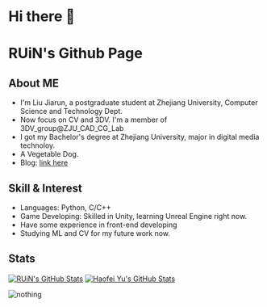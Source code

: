 # Hi there 👋
# RUiN's Github Page

## About ME

- I'm Liu Jiarun, a postgraduate student at Zhejiang University, Computer Science and Technology Dept.
- Now focus on CV and 3DV. I'm a member of 3DV_group@ZJU_CAD_CG_Lab
- I got my Bachelor's degree at Zhejiang University, major in digital media technoloy. 
- A Vegetable Dog.
- Blog: [link here](http://www.ruin.net.cn)



## Skill & Interest

- Languages: Python, C/C++
- Game Developing: Skilled in Unity, learning Unreal Engine right now.
- Have some experience in front-end developing
- Studying ML and CV for my future work now.



## Stats

<a href="https://github.com/RUiN-jiarun/RUiN-jiarun">
  <img align="center" src="https://github-readme-stats.vercel.app/api/top-langs/?username=RUiN-jiarun&layout=compact&hide=html,css,less,javascript" alt="RUiN's GitHub Stats" /></a>

<a href="https://github.com/RUiN-jiarun">
  <img align="center" src="https://github-readme-stats.vercel.app/api?username=RUiN-jiarun&show_icons=true&line_height=27&count_private=true&title_color=6aa6f8" alt="Haofei Yu's GitHub Stats" /></a>

![nothing](https://visitor-badge.laobi.icu/badge?page_id=RUiN-jiarun)


